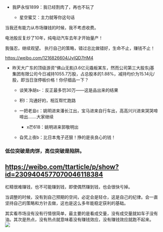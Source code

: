 - 我萨永恒1899：我已经割肉了，再也不玩了

  - 星空蜜艾：主力就等你这句话

当我还有能力从市场赚钱的时候，我不考虑收费。

电池股反复炒了10年，纯电动汽车去年才开始量产！

我强忍，继续观望。
执行自己的策略，错过总比做错好，生命不止，赚钱不止！ ​​​​

https://weibo.com/1216826604/JyIQD7HM4
- 昨天大广东的顶级游资“佛山无影j3.6亿元撬板某东，然而公司第三大股东j基集团有限公司今日减持1055.7万股，占总股本的1.88%，减持均价为15.14元/股，即当日涨停板价格！你仔细品一下？

  - 谈笑净胡s-：反正最多罚30万——这是品出来的结果

  - 积l：沟通好的，相互帮忙跑路

  - 一把老韭c：姚明进来潘长江出，宝马进来自行车出，高高兴兴进来哭哭啼啼出.......大家继续

    - x芒618：姚明进来郭敬明出

  - 旮旯上夜b：比日本鬼子还狠！挣的是丧良心的钱！

### 低位突破是肉饼，高位突破是陷阱。
https://weibo.com/ttarticle/p/show?id=2309404577070046118384
---

杠精很难赚钱，也不可能赚到钱，即使偶然赚到钱，也会很快亏掉。

当调整的时候，没有到自己预期的空间，必定会是轻仓，这是自己的纪律。会一直坚持自己的策略和方针去做，这也是这么多年能稳定获利的基础。 ​​​​

其实看市场没有没有行情很简单，最主要的是看成交量，没有成交量就如车子没有油。其次是热点，没有热点就意味着没有赚钱效应，没有赚钱效应就跑不起来。
<img src="https://wx1.sinaimg.cn/large/48874cecgy1gdvjitlqdxg21a50l6q3y.gif">
